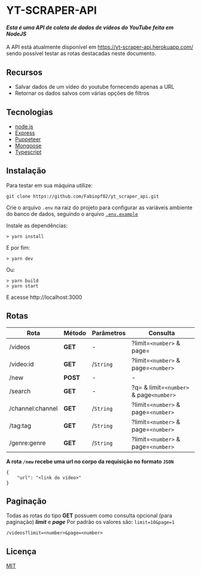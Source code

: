 # YT-SCRAPER-API

#### _Esta é uma API de coleta de dados de vídeos do YouTube feita em NodeJS_

A API está atualmente disponível em https://yt-scraper-api.herokuapp.com/ sendo possível testar as rotas destacadas neste documento.

## Recursos

- Salvar dados de um vídeo do youtube fornecendo apenas a URL
- Retornar os dados salvos com várias opções de filtros

## Tecnologias

- [node.js](https://github.com/nodejs/node)
- [Express](https://github.com/expressjs/express)
- [Puppeteer](https://github.com/puppeteer/puppeteer)
- [Mongoose](https://github.com/Automattic/mongoose)
- [Typescript](https://github.com/microsoft/TypeScript)

## Instalação

Para testar em sua máquina utilize:

```
git clone https://github.com/Fabiopf02/yt_scraper_api.git
```

Crie o arquivo `.env` na raiz do projeto para configurar as variáveis ambiente do banco de dados, seguindo o arquivo [`.env.example`](.env.example)

Instale as dependências:

```
> yarn install
```

E por fim:

```
> yarn dev
```

Ou:

```
> yarn build
> yarn start
```

E acesse http://localhost:3000

## Rotas

| Rota             | Método   | Parâmetros | Consulta                                               |
| ---------------- | -------- | ---------- | ------------------------------------------------------ |
| /videos          | **GET**  | -          | ?limit=`<number>` & page=<number>                      |
| /video:id        | **GET**  | /`String`  | ?limit=`<number>` & page=`<number>`                    |
| /new             | **POST** | -          | -                                                      |
| /search          | **GET**  | -          | ?q=<termo buscado> & limit=`<number>` & page`<number>` |
| /channel:channel | **GET**  | /`String`  | ?limit=`<number>` & page=`<number>`                    |
| /tag:tag         | **GET**  | /`String`  | ?limit=`<number>` & page=`<number>`                    |
| /genre:genre     | **GET**  | /`String`  | ?limit=`<number>` & page=`<number>`                    |

**A rota `/new` recebe uma url no corpo da requisição no formato `JSON`**

```
{
    "url": "<link do vídeo>"
}
```

## Paginação

Todas as rotas do tipo **GET** possuem como consulta opcional (para paginação) **_limit_** e **_page_**
Por padrão os valores são: `limit=10&page=1`

```
/videos?limit=<number>&page=<number>
```

## Licença

[MIT](LICENSE)
